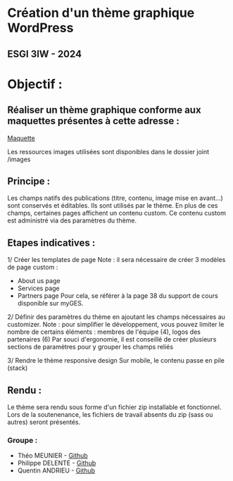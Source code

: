 # Création d'un thème graphique WordPress
## ESGI 3IW - 2024

# Objectif :
## Réaliser un thème graphique conforme aux maquettes présentes à cette adresse :
[Maquette](https://www.figma.com/file/ioNDgFNsAWrewv8uP659et/Th%C3%A8me-Exam-WP---light?type=design&node-id=0-1&mode=design&t=J45Zsx46xCjlF1hm-0)

Les ressources images utilisées sont disponibles dans le dossier joint /images

## Principe :
Les champs natifs des publications (titre, contenu, image mise en avant...) sont conservés et éditables. Ils sont utilisés par le thème.
En plus de ces champs, certaines pages affichent un contenu custom. Ce contenu custom est administré via des paramètres du thème.


## Etapes indicatives :

1/ Créer les templates de page
Note : il sera nécessaire de créer 3 modèles de page custom :
- About us page
- Services page
- Partners page
  Pour cela, se référer à la page 38 du support de cours disponible sur myGES.

2/ Définir des paramètres du thème en ajoutant les champs nécessaires au customizer.
Note : pour simplifier le développement, vous pouvez limiter le nombre de certains éléments : membres de l'équipe (4), logos des partenaires (6)
Par souci d'ergonomie, il est conseillé de créer plusieurs sections de paramètres pour y grouper les champs reliés

3/ Rendre le thème responsive design
Sur mobile, le contenu passe en pile (stack)


## Rendu :
Le thème sera rendu sous forme d'un fichier zip installable et fonctionnel.
Lors de la soutenenance, les fichiers de travail absents du zip (sass ou autres) seront présentés.

### Groupe : 

-   Théo MEUNIER - [Github](https://github.com/TheoMeunier)
-   Philippe DELENTE - [Github](https://github.com/PhilDaiguille)
-   Quentin ANDRIEU - [Github](https://github.com/Tinou95)